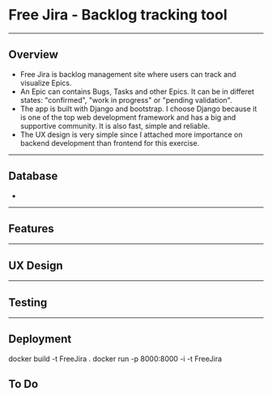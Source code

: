 # Free Jira - Backlog tracking tool

---

## Overview
 - Free Jira is backlog management site where users can track and visualize Epics.
 - An Epic can contains Bugs, Tasks and other Epics. It can be in differet states: "confirmed", "work in progress" or "pending validation".
 - The app is built with Django and bootstrap. I choose Django because it is one of the top web development framework and has a big and supportive community. It is also fast, simple and reliable.
 - The UX design is very simple since I attached more importance on backend development than frontend for this exercise.
 
 ---

## Database
 - 

 ---

## Features

---

## UX Design

---

## Testing

---

## Deployment

docker build -t FreeJira .
docker run -p 8000:8000 -i -t FreeJira


## To Do






